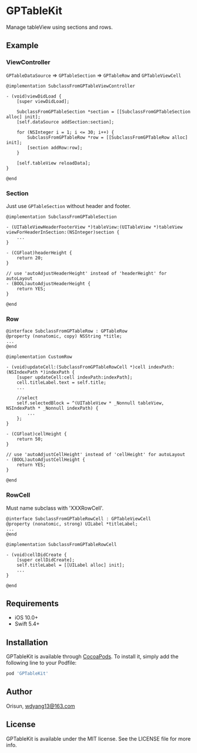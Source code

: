 # GPTableKit

Manage tableView using sections and rows.

## Example

### ViewController

`GPTableDataSource` => `GPTableSection` => `GPTableRow` and `GPTableViewCell`

```objc
@implementation SubclassFromGPTableViewController

- (void)viewDidLoad {
    [super viewDidLoad];
    
    SubclassFromGPTableSection *section = [[SubclassFromGPTableSection alloc] init];
    [self.dataSource addSection:section];
    
    for (NSInteger i = 1; i <= 30; i++) {
        SubclassFromGPTableRow *row = [[SubclassFromGPTableRow alloc] init];
        [section addRow:row];
    }
    
    [self.tableView reloadData];
}

@end
```

### Section

Just use `GPTableSection` without header and footer.

```objc
@implementation SubclassFromGPTableSection

- (UITableViewHeaderFooterView *)tableView:(UITableView *)tableView viewForHeaderInSection:(NSInteger)section {
    ...
}

- (CGFloat)headerHeight {
    return 20;
}

// use 'autoAdjustHeaderHeight' instead of 'headerHeight' for autoLayout
- (BOOL)autoAdjustHeaderHeight {
    return YES;
}

@end
```

### Row

```objc
@interface SubclassFromGPTableRow : GPTableRow
@property (nonatomic, copy) NSString *title;
...
@end

@implementation CustomRow

- (void)updateCell:(SubclassFromGPTableRowCell *)cell indexPath:(NSIndexPath *)indexPath {
    [super updateCell:cell indexPath:indexPath];
    cell.titleLabel.text = self.title;
    ...
        
	//select
    self.selectedBlock = ^(UITableView * _Nonnull tableView, NSIndexPath * _Nonnull indexPath) {
    	...
    };
}

- (CGFloat)cellHeight {
    return 50;
}

// use 'autoAdjustCellHeight' instead of 'cellHeight' for autoLayout
- (BOOL)autoAdjustCellHeight {
    return YES;
}

@end
```

### RowCell

Must name subclass with 'XXXRowCell'.

```objc
@interface SubclassFromGPTableRowCell : GPTableViewCell
@property (nonatomic, strong) UILabel *titleLabel;
...
@end

@implementation SubclassFromGPTableRowCell

- (void)cellDidCreate {
    [super cellDidCreate];
    self.titleLabel = [[UILabel alloc] init];
    ...
}

@end
```

## Requirements

- iOS 10.0+
- Swift 5.4+

## Installation

GPTableKit is available through [CocoaPods](https://cocoapods.org). To install
it, simply add the following line to your Podfile:

```ruby
pod 'GPTableKit'
```

## Author

Orisun, wdyang13@163.com

## License

GPTableKit is available under the MIT license. See the LICENSE file for more info.
